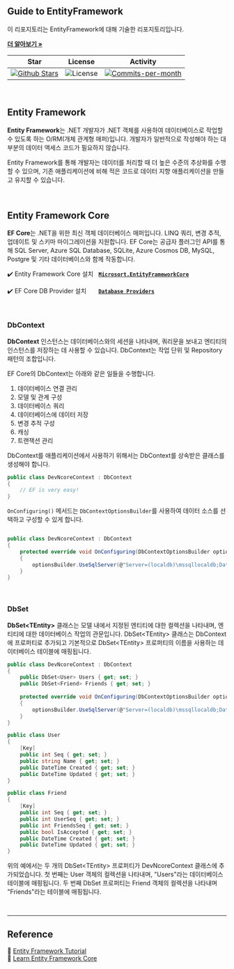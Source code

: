 ## Guide to EntityFramework

이 리포지토리는 EntityFramework에 대해 기술한 리포지토리입니다. <br />

<a href="https://github.com/devncore/devncore"><strong>더 알아보기 »</strong></a>
 
| Star | License | Activity |
|:----:|:-------:|:--------:|
| <a href="https://github.com/devncore/guide-to-entityframework/stargazers"><img src="https://img.shields.io/github/stars/devncore/guide-to-entityframework" alt="Github Stars"></a> | <img src="https://img.shields.io/github/license/devncore/guide-to-entityframework" alt="License"> | <a href="https://github.com/devncore/guide-to-entityframework/pulse"><img src="https://img.shields.io/github/commit-activity/m/devncore/guide-to-entityframework" alt="Commits-per-month"></a> |

<br />
   
## Entity Framework
**Entity Framework**는 .NET 개발자가 .NET 객체를 사용하여 데이터베이스로 작업할 수 있도록 하는 O/RM(개체 관계형 매퍼)입니다. 개발자가 일반적으로 작성해야 하는 대부분의 데이터 액세스 코드가 필요하지 않습니다.

Entity Framework를 통해 개발자는 데이터를 처리할 때 더 높은 수준의 추상화를 수행할 수 있으며, 기존 애플리케이션에 비해 적은 코드로 데이터 지향 애플리케이션을 만들고 유지할 수 있습니다.

<br>

## Entity Framework Core
**EF Core**는 .NET을 위한 최신 객체 데이터베이스 매퍼입니다. LINQ 쿼리, 변경 추적, 업데이트 및 스키마 마이그레이션을 지원합니다. EF Core는 공급자 플러그인 API를 통해 SQL Server, Azure SQL Database, SQLite, Azure Cosmos DB, MySQL, Postgre 및 기타 데이터베이스와 함께 작동합니다.

✔️ Entity Framework Core 설치 &nbsp; [**`Microsort.EntityFrameworkCore`**](https://www.nuget.org/packages/Microsoft.EntityFrameworkCore)

✔️ EF Core DB Provider 설치 &nbsp;&nbsp;&nbsp;&nbsp;&nbsp; [**`Database Providers`**](https://docs.microsoft.com/en-us/ef/core/providers/?tabs=dotnet-core-cli)

<br>

### DbContext
**DbContext** 인스턴스는 데이터베이스와의 세션을 나타내며, 쿼리문을 보내고 엔티티의 인스턴스를 저장하는 데 사용할 수 있습니다. DbContext는 작업 단위 및 Repository 패턴의 조합입니다.

EF Core의 DbContext는 아래와 같은 일들을 수행합니다.

1. 데이터베이스 연결 관리  
1. 모델 및 관계 구성  
1. 데이터베이스 쿼리  
1. 데이터베이스에 데이터 저장  
1. 변경 추적 구성  
1. 캐싱  
1. 트랜잭션 관리  

DbContext를 애플리케이션에서 사용하기 위해서는 DbContext를 상속받은 클래스를 생성해야 합니다.
```csharp
public class DevNcoreContext : DbContext
{
    // EF is very easy!
}
```

`OnConfiguring()` 메서드는  `DbContextOptionsBuilder`를 사용하여 데이터 소스를 선택하고 구성할 수 있게 합니다.
```csharp

public class DevNcoreContext : DbContext
{
    protected override void OnConfiguring(DbContextOptionsBuilder optionsBuilder)
    {
        optionsBuilder.UseSqlServer(@"Server=(localdb)\mssqllocaldb;Database=Test");
    }
}
```

<br>

### DbSet
**DbSet\<TEntity\>** 클래스는 모델 내에서 지정된 엔티티에 대한 컬렉션을 나타내며, 엔티티에 대한 데이터베이스 작업의 관문입니다. DbSet\<TEntity\> 클래스는 DbContext에 프로퍼티로 추가되고 기본적으로 DbSet\<TEntity\> 프로퍼티의 이름을 사용하는 데이터베이스 테이블에 매핑됩니다.

```csharp
public class DevNcoreContext : DbContext
{
    public DbSet<User> Users { get; set; }
    public DbSet<Friend> Friends { get; set; }
    
    protected override void OnConfiguring(DbContextOptionsBuilder optionsBuilder)
    {
        optionsBuilder.UseSqlServer(@"Server=(localdb)\mssqllocaldb;Database=Test");
    }
}

public class User
{
    [Key]
    public int Seq { get; set; }
    public string Name { get; set; }
    public DateTime Created { get; set; }
    public DateTime Updated { get; set; }
}

public class Friend
{
    [Key]
    public int Seq { get; set; }
    public int UserSeq { get; set; }
    public int FriendsSeq { get; set; }
    public bool IsAccepted { get; set; }
    public DateTime Created { get; set; }
    public DateTime Updated { get; set; }
}
```
위의 예에서는 두 개의 DbSet\<TEntity\> 프로퍼티가 DevNcoreContext 클래스에 추가되었습니다. 첫 번째는 User 객체의 컬렉션을 나타내며, "Users"라는 데이터베이스 테이블에 매핑됩니다. 두 번째 DbSet 프로퍼티는 Friend 객체의 컬렉션을 나타내며 "Friends"라는 테이블에 매핑됩니다.
    
<br>

***

## Reference
📑 [Entity Framework Tutorial](https://www.entityframeworktutorial.net/what-is-entityframework.aspx)   
📑 [Learn Entity Framework Core](https://www.learnentityframeworkcore.com/) 

